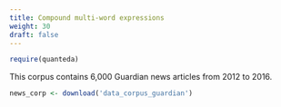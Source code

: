 ```yaml
---
title: Compound multi-word expressions
weight: 30
draft: false
---
```



```r
require(quanteda)
```

This corpus contains 6,000 Guardian news articles from 2012 to 2016.


```r
news_corp <- download('data_corpus_guardian')
```












